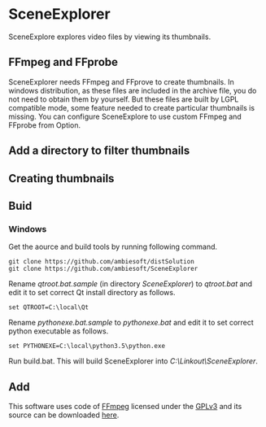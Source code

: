 # SceneExplorer

SceneExplore explores video files by viewing its thumbnails.

## FFmpeg and FFprobe
SceneExplorer needs FFmpeg and FFprove to create thumbnails. In windows distribution, as these files are included in the archive file, you do not need to obtain them by yourself. But these files are built by LGPL compatible mode, some feature needed to create particular thumbnails is missing. You can configure SceneExplore to use custom FFmpeg and FFprobe from Option.

## Add a directory to filter thumbnails

## Creating thumbnails


## Buid
### Windows
Get the aource and build tools by running following command.
```
git clone https://github.com/ambiesoft/distSolution
git clone https://github.com/ambiesoft/SceneExplorer
```

Rename *qtroot.bat.sample* (in directory *SceneExplorer*) to *qtroot.bat* and edit it to set correct Qt install directory as follows.
```
set QTROOT=C:\local\Qt
```

Rename *pythonexe.bat.sample* to *pythonexe.bat* and edit it to set correct python executable as follows.
```
set PYTHONEXE=C:\local\python3.5\python.exe
```

Run build.bat. This will build SceneExplorer into *C:\Linkout\SceneExplorer*.

## Add
This software uses code of <a href=http://ffmpeg.org>FFmpeg</a> licensed under the 
<a href=https://www.gnu.org/licenses/gpl-3.0.html>GPLv3</a> and its 
source can be downloaded <a href=https://github.com/ambiesoft/SceneExplorer>here</a>.
